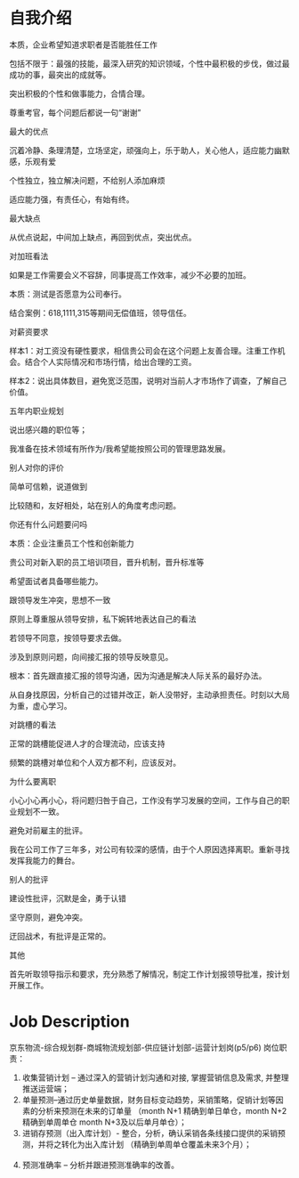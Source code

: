 # 自我介绍 

本质，企业希望知道求职者是否能胜任工作 

包括不限于：最强的技能，最深入研究的知识领域，个性中最积极的步伐，做过最成功的事，最突出的成就等。 

突出积极的个性和做事能力，合情合理。 

尊重考官，每个问题后都说一句“谢谢” 

最大的优点 

沉着冷静、条理清楚，立场坚定，顽强向上，乐于助人，关心他人，适应能力幽默感，乐观有爱 

个性独立，独立解决问题，不给别人添加麻烦 

适应能力强，有责任心，有始有终。 

最大缺点 

从优点说起，中间加上缺点，再回到优点，突出优点。 

对加班看法 

如果是工作需要会义不容辞，同事提高工作效率，减少不必要的加班。 

本质：测试是否愿意为公司奉行。 

结合案例：618,1111,315等期间无偿值班，领导信任。 

对薪资要求 

样本1：对工资没有硬性要求，相信贵公司会在这个问题上友善合理。注重工作机会。结合个人实际情况和市场行情，给出合理的工资。 

样本2：说出具体数目，避免宽泛范围，说明对当前人才市场作了调查，了解自己价值。 

五年内职业规划 

说出感兴趣的职位等； 

我准备在技术领域有所作为/我希望能按照公司的管理思路发展。 

别人对你的评价 

简单可信赖，说道做到 

比较随和，友好相处，站在别人的角度考虑问题。 

你还有什么问题要问吗 

本质：企业注重员工个性和创新能力 

贵公司对新入职的员工培训项目，晋升机制，晋升标准等 

希望面试者具备哪些能力。 

跟领导发生冲突，思想不一致 

原则上尊重服从领导安排，私下婉转地表达自己的看法 

若领导不同意，按领导要求去做。 

涉及到原则问题，向间接汇报的领导反映意见。 

根本：首先跟直接汇报的领导沟通，因为沟通是解决人际关系的最好办法。 

从自身找原因，分析自己的过错并改正，新人没带好，主动承担责任。时刻以大局为重，虚心学习。 

对跳槽的看法 

正常的跳槽能促进人才的合理流动，应该支持 

频繁的跳槽对单位和个人双方都不利，应该反对。 

为什么要离职 

小心小心再小心，将问题归咎于自己，工作没有学习发展的空间，工作与自己的职业规划不一致。 

避免对前雇主的批评。 

我在公司工作了三年多，对公司有较深的感情，由于个人原因选择离职。重新寻找发挥我能力的舞台。 

别人的批评 

建设性批评，沉默是金，勇于认错 

坚守原则，避免冲突。 

迂回战术，有批评是正常的。 

其他 

首先听取领导指示和要求，充分熟悉了解情况，制定工作计划报领导批准，按计划开展工作。 
# Job Description
京东物流-综合规划群-商城物流规划部-供应链计划部-运营计划岗(p5/p6) 
岗位职责： 
1. 收集营销计划 – 通过深入的营销计划沟通和对接, 掌握营销信息及需求, 并整理推送运营端； 
2. 单量预测–通过历史单量数据，财务目标变动趋势，采销策略，促销计划等因素的分析来预测在未来的订单量 （month N+1 精确到单日单仓，month N+2 精确到单周单仓 month N+3及以后单月单仓）； 
3. 进销存预测（出入库计划）- 整合，分析，确认采销各条线接口提供的采销预测，并将之转化为出入库计划 （精确到单周单仓覆盖未来3个月）；                                                                                
4. 预测准确率 – 分析并跟进预测准确率的改善。


